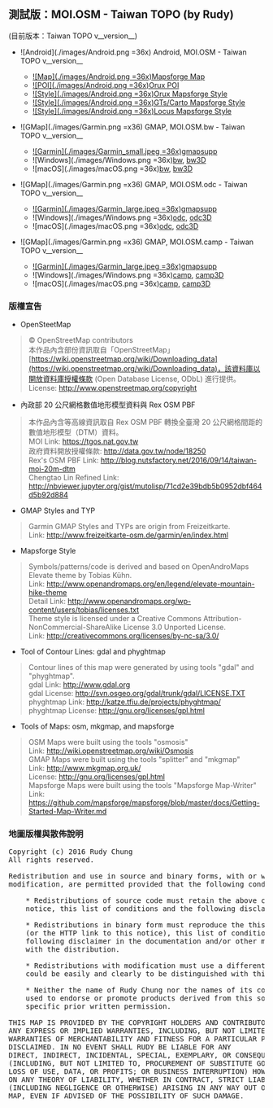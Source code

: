 ## 測試版：MOI.OSM - Taiwan TOPO (by Rudy)

(目前版本：Taiwan TOPO v__version__)

* ![Android](./images/Android.png =36x) Android, MOI.OSM - Taiwan TOPO v__version__
  * [![Map](./images/Android.png =36x)Mapsforge Map](./MOI_OSM_Taiwan_TOPO_Rudy.map.zip)
  * [![POI](./images/Android.png =36x)Orux POI](./MOI_OSM_Taiwan_TOPO_Rudy.poi.zip)
  * [![Style](./images/Android.png =36x)Orux Mapsforge Style](./MOI_OSM_Taiwan_TOPO_Rudy_style.zip)
  * [![Style](./images/Android.png =36x)GTs/Carto Mapsforge Style](./MOI_OSM_Taiwan_TOPO_Rudy_hs_style.zip)
  * [![Style](./images/Android.png =36x)Locus Mapsforge Style](./MOI_OSM_Taiwan_TOPO_Rudy_locus_style.zip)

* ![GMap](./images/Garmin.png =x36) GMAP, MOI.OSM.bw - Taiwan TOPO v__version__
  * [![Garmin](./images/Garmin_small.jpeg =36x)gmapsupp](./gmapsupp_Taiwan_moi_zh_bw.img.zip)
  * ![Windows](./images/Windows.png =36x)[bw](./Install_MOI_Taiwan_TOPO_bw.exe), [bw3D](./Install_MOI_Taiwan_TOPO_bw3D.exe)
  * ![macOS](./images/macOS.png =36x)[bw](./Taiwan_moi_zh_bw.gmap.zip), [bw3D](./Taiwan_moi_zh_bw3D.gmap.zip)

* ![GMap](./images/Garmin.png =x36) GMAP, MOI.OSM.odc - Taiwan TOPO v__version__
  * [![Garmin](./images/Garmin_large.jpeg =36x)gmapsupp](./gmapsupp_Taiwan_moi_zh_odc.img.zip)
  * ![Windows](./images/Windows.png =36x)[odc](./Install_MOI_Taiwan_TOPO_odc.exe), [odc3D](./Install_MOI_Taiwan_TOPO_odc3D.exe)
  * ![macOS](./images/macOS.png =36x)[odc](./Taiwan_moi_zh_odc.gmap.zip), [odc3D](./Taiwan_moi_zh_odc3D.gmap.zip)

* ![GMap](./images/Garmin.png =x36) GMAP, MOI.OSM.camp - Taiwan TOPO v__version__
  * [![Garmin](./images/Garmin_large.jpeg =36x)gmapsupp](./gmapsupp_Taiwan_moi_zh_camp.img.zip)
  * ![Windows](./images/Windows.png =36x)[camp](./Install_MOI_Taiwan_TOPO_camp.exe), [camp3D](./Install_MOI_Taiwan_TOPO_camp3D.exe)
  * ![macOS](./images/macOS.png =36x)[camp](./Taiwan_moi_zh_camp.gmap.zip), [camp3D](./Taiwan_moi_zh_camp3D.gmap.zip)

### 版權宣告

* OpenSteetMap
> © OpenStreetMap contributors <br />
> 本作品內含部份資訊取自「OpenStreetMap」[https://wiki.openstreetmap.org/wiki/Downloading_data](https://wiki.openstreetmap.org/wiki/Downloading_data)，該資料庫以開放資料庫授權條款 (Open Database License, ODbL) 進行提供。 <br />
> License: http://www.openstreetmap.org/copyright

* 內政部 20 公尺網格數值地形模型資料與 Rex OSM PBF
> 本作品內含等高線資訊取自 Rex OSM PBF 轉換全臺灣 20 公尺網格間距的數值地形模型（DTM）資料。 <br />
> MOI Link: https://tgos.nat.gov.tw <br />
> 政府資料開放授權條款: http://data.gov.tw/node/18250 <br />
> Rex's OSM PBF Link: http://blog.nutsfactory.net/2016/09/14/taiwan-moi-20m-dtm <br />
> Chengtao Lin Refined Link: http://nbviewer.jupyter.org/gist/mutolisp/71cd2e39bdb5b0952dbf464d5b92d884

* GMAP Styles and TYP
> Garmin GMAP Styles and TYPs are origin from Freizeitkarte. <br />
> Link: http://www.freizeitkarte-osm.de/garmin/en/index.html

* Mapsforge Style
> Symbols/patterns/code is derived and based on OpenAndroMaps Elevate theme by Tobias Kühn. <br />
> Link: http://www.openandromaps.org/en/legend/elevate-mountain-hike-theme <br />
> Detail Link: http://www.openandromaps.org/wp-content/users/tobias/licenses.txt <br />
> Theme style is licensed under a Creative Commons Attribution-NonCommercial-ShareAlike License 3.0 Unported License. <br />
> Link: http://creativecommons.org/licenses/by-nc-sa/3.0/

* Tool of Contour Lines: gdal and phyghtmap
> Contour lines of this map were generated by using tools "gdal" and "phyghtmap". <br />
> gdal Link: http://www.gdal.org <br />
> gdal License: http://svn.osgeo.org/gdal/trunk/gdal/LICENSE.TXT <br />
> phyghtmap Link: http://katze.tfiu.de/projects/phyghtmap/ <br />
> phyghtmap License: http://gnu.org/licenses/gpl.html

* Tools of Maps: osm, mkgmap, and mapsforge
> OSM Maps were built using the tools "osmosis" <br />
> Link: http://wiki.openstreetmap.org/wiki/Osmosis <br />
> GMAP Maps were built using the tools "splitter" and "mkgmap" <br />
> Link: http://www.mkgmap.org.uk/ <br />
> License: http://gnu.org/licenses/gpl.html <br />
> Mapsforge Maps were built using the tools "Mapsforge Map-Writer" <br />
> Link: https://github.com/mapsforge/mapsforge/blob/master/docs/Getting-Started-Map-Writer.md

### 地圖版權與散佈說明
<pre>
Copyright (c) 2016 Rudy Chung
All rights reserved.

Redistribution and use in source and binary forms, with or without
modification, are permitted provided that the following conditions are met:

    * Redistributions of source code must retain the above copyright
    notice, this list of conditions and the following disclaimer.

    * Redistributions in binary form must reproduce the this copyright notice
    (or the HTTP link to this notice), this list of conditions and the
    following disclaimer in the documentation and/or other materials provided
    with the distribution.

    * Redistributions with modification must use a different map name which
    could be easily and clearly to be distinguished with this map.

    * Neither the name of Rudy Chung nor the names of its contributors may be
    used to endorse or promote products derived from this software without 
    specific prior written permission.

THIS MAP IS PROVIDED BY THE COPYRIGHT HOLDERS AND CONTRIBUTORS "AS IS" AND
ANY EXPRESS OR IMPLIED WARRANTIES, INCLUDING, BUT NOT LIMITED TO, THE IMPLIED
WARRANTIES OF MERCHANTABILITY AND FITNESS FOR A PARTICULAR PURPOSE ARE
DISCLAIMED. IN NO EVENT SHALL RUDY BE LIABLE FOR ANY
DIRECT, INDIRECT, INCIDENTAL, SPECIAL, EXEMPLARY, OR CONSEQUENTIAL DAMAGES
(INCLUDING, BUT NOT LIMITED TO, PROCUREMENT OF SUBSTITUTE GOODS OR SERVICES;
LOSS OF USE, DATA, OR PROFITS; OR BUSINESS INTERRUPTION) HOWEVER CAUSED AND
ON ANY THEORY OF LIABILITY, WHETHER IN CONTRACT, STRICT LIABILITY, OR TORT
(INCLUDING NEGLIGENCE OR OTHERWISE) ARISING IN ANY WAY OUT OF THE USE OF THIS
MAP, EVEN IF ADVISED OF THE POSSIBILITY OF SUCH DAMAGE.
</pre>
